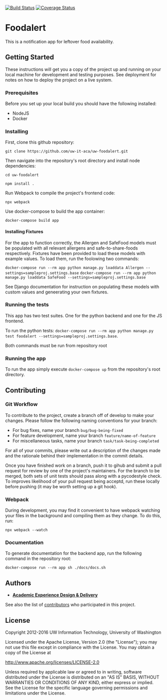 [![Build Status](https://api.travis-ci.com/uw-it-aca/uw-foodalert.svg?branch=develop)](https://travis-ci.org/uw-it-aca/uw-foodalert)
[![Coverage Status](https://coveralls.io/repos/github/uw-it-aca/uw-foodalert/badge.svg?branch=develop)](https://coveralls.io/github/uw-it-aca/uw-foodalert?branch=develop)

# Foodalert
This is a notification app for leftover food availability.

## Getting Started
These instructions will get you a copy of the project up and running on your local machine for development and testing purposes. See deployment for notes on how to deploy the project on a live system.

### Prerequisites
Before you set up your local build you should have the following installed:
* NodeJS
* Docker

### Installing
First, clone this github repository:

`git clone https://github.com/uw-it-aca/uw-foodalert.git`

Then navigate into the repository's root directory and install node dependencies:

`cd uw-foodalert`

`npm install .`

Run Webpack to compile the project's frontend code:

`npx webpack`

Use docker-compose to build the app container:

`docker-compose build app`

#### Installing Fixtures

For the app to function correctly, the Allergen and SafeFood models must be populated with all relevant allergens and safe-to-share-foods respectively. Fixtures have been provided to load these models with example values. To load them, run the foolowing two commands:

`docker-compose run --rm app python manage.py loaddata Allergen --settings=sampleproj.settings.base`
`docker-compose run --rm app python manage.py loaddata SafeFood --settings=sampleproj.settings.base`

See Django documentation for instruction on populating these models with custom values and geneerating your own fixtures.

### Running the tests
This app has two test suites. One for the python backend and one for the JS frontend.

To run the python tests: `docker-compose run --rm app python manage.py test foodalert --settings=sampleproj.settings.base`.

Both commands must be run from repository root

### Running the app
To run the app simply execute `docker-compose up` from the repository's root directory.

## Contributing

### Git Workflow
To contribute to the project, create a branch off of develop to make your changes. Please follow the following naming conventions for your branch:

* For bug fixes, name your branch `bug/bug-being-fixed`
* For feature development, name your branch `feature/name-of-feature`
* For miscellaneous tasks, name your branch `task/task-being-completed`

For all of your commits, please write out a description of the changes made and the rationale behind their implementation in the commit details.

Once you have finished work on a branch, push it to gihub and submit a pull request for review by one of the project's maintainers. For the branch to be merged, both sets of unit tests should pass along with a pycodestyle check. To improves likelihood of your pull request being acceptd, run these locally before pushing (it may be worth setting up a git hook). 

### Webpack

During development, you may find it convenient to have webpack watching your files in the background and compiling them as they change. To do this, run: 

`npx webpack --watch`

### Documentation

To generate documentation for the backend app, run the following command in the repository root:

`docker-compose run --rm app sh ./docs/docs.sh`

## Authors

* [**Academic Experience Design & Delivery**](https://github.com/uw-it-aca)

See also the list of [contributors](https://github.com/uw-it-aca/uw-foodalert/contributors) who participated in this project.

## License

Copyright 2012-2016 UW Information Technology, University of Washington

Licensed under the Apache License, Version 2.0 (the "License");
you may not use this file except in compliance with the License.
You may obtain a copy of the License at

http://www.apache.org/licenses/LICENSE-2.0

Unless required by applicable law or agreed to in writing, software
distributed under the License is distributed on an "AS IS" BASIS,
WITHOUT WARRANTIES OR CONDITIONS OF ANY KIND, either express or implied.
See the License for the specific language governing permissions and
limitations under the License.

